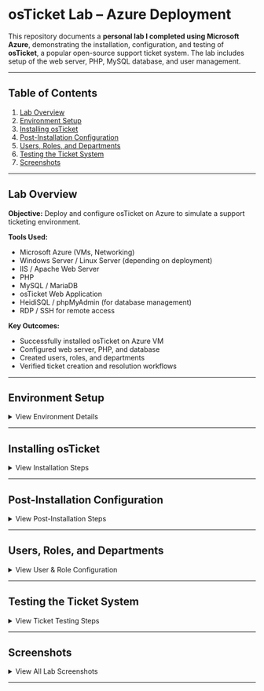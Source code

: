 # osTicket Lab – Azure Deployment

This repository documents a **personal lab I completed using Microsoft Azure**, demonstrating the installation, configuration, and testing of **osTicket**, a popular open-source support ticket system. The lab includes setup of the web server, PHP, MySQL database, and user management.

---

## Table of Contents

1. [Lab Overview](#lab-overview)
2. [Environment Setup](#environment-setup)
3. [Installing osTicket](#installing-osticket)
4. [Post-Installation Configuration](#post-installation-configuration)
5. [Users, Roles, and Departments](#users-roles-and-departments)
6. [Testing the Ticket System](#testing-the-ticket-system)
7. [Screenshots](#screenshots)

---

## Lab Overview

**Objective:** Deploy and configure osTicket on Azure to simulate a support ticketing environment.  

**Tools Used:**
- Microsoft Azure (VMs, Networking)
- Windows Server / Linux Server (depending on deployment)
- IIS / Apache Web Server
- PHP
- MySQL / MariaDB
- osTicket Web Application
- HeidiSQL / phpMyAdmin (for database management)
- RDP / SSH for remote access

**Key Outcomes:**
- Successfully installed osTicket on Azure VM
- Configured web server, PHP, and database
- Created users, roles, and departments
- Verified ticket creation and resolution workflows

---

## Environment Setup

<details>
<summary>View Environment Details</summary>

- Azure VM with Windows Server
- Public IP configured
- Network Security Group rules allowing HTTP/HTTPS
- RDP access enabled
- Database server installed (MySQL/MariaDB)

</details>

---

## Installing osTicket

<details>
<summary>View Installation Steps</summary>

1. Download osTicket from the official website.
2. Upload osTicket files to the web server (IIS/Apache).
3. Configure PHP settings (e.g., `file_uploads`, `memory_limit`).
4. Create MySQL database for osTicket using HeidiSQL.
5. Set permissions for the web server to access osTicket files.

**Example:**

<img src="https://i.imgur.com/your-example-image.png" alt="osTicket Installation" style="max-width:100%; height:auto; display:block; margin:auto;" />

</details>

---

## Post-Installation Configuration

<details>
<summary>View Post-Installation Steps</summary>

- Complete the web-based setup by navigating to the Azure VM's public IP.
- Enter database credentials and administrator account info.
- Remove the `setup/` folder for security.
- Verify that the admin dashboard is accessible.

<img src="https://i.imgur.com/your-dashboard-image.png" alt="osTicket Admin Dashboard" style="max-width:100%; height:auto; display:block; margin:auto;" />

</details>

---

## Users, Roles, and Departments

<details>
<summary>View User & Role Configuration</summary>

- Created multiple user accounts (staff & admin)
- Defined roles and permissions
- Configured departments to organize tickets

<img src="https://i.imgur.com/your-users-image.png" alt="Users and Roles" style="max-width:100%; height:auto; display:block; margin:auto;" />

</details>

---

## Testing the Ticket System

<details>
<summary>View Ticket Testing Steps</summary>

- Submitted test tickets via the customer portal
- Verified tickets appear in the admin dashboard
- Tested ticket assignment to specific departments
- Confirmed email notifications work (if configured)

<img src="https://i.imgur.com/your-ticket-test-image.png" alt="Ticket Testing" style="max-width:100%; height:auto; display:block; margin:auto;" />

</details>

---

## Screenshots

<details>
<summary>View All Lab Screenshots</summary>

![Installation Screenshot](https://i.imgur.com/your-example-image.png)  
![Admin Dashboard](https://i.imgur.com/your-dashboard-image.png)  
![Users & Roles](https://i.imgur.com/your-users-image.png)  
![Ticket Testing](https://i.imgur.com/your-ticket-test-image.png)  

</details>

---

